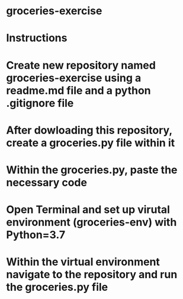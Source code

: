 # groceries-exercise

# Instructions
# Create new repository named groceries-exercise using a readme.md file and a python .gitignore file
# After dowloading this repository, create a groceries.py file within it
# Within the groceries.py, paste the necessary code
# Open Terminal and set up virutal environment (groceries-env) with Python=3.7
# Within the virtual environment navigate to the repository and run the groceries.py file